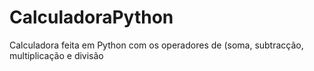 # CalculadoraPython
Calculadora feita em Python com os operadores de (soma, subtracção, multiplicação e divisão

